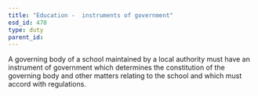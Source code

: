 ```yaml
---
title: "Education -  instruments of government"
esd_id: 478
type: duty
parent_id:  
---
```


A governing body of a school maintained by a local authority must have an instrument of government which determines the constitution of the governing body and other matters relating to the school and which must accord with regulations.

